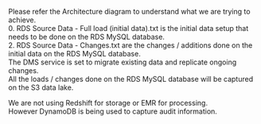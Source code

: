 Please refer the Architecture diagram to understand what we are trying to achieve.  
0. RDS Source Data - Full load (initial data).txt is the initial data setup that needs to be done on the RDS MySQL database.  
2. RDS Source Data - Changes.txt are the changes / additions done on the initial data on the RDS MySQL database.  
The DMS service is set to migrate existing data and replicate ongoing changes.  
All the loads / changes done on the RDS MySQL database will be captured on the S3 data lake.  

We are not using Redshift for storage or EMR for processing.  
However DynamoDB is being used to capture audit information.  
